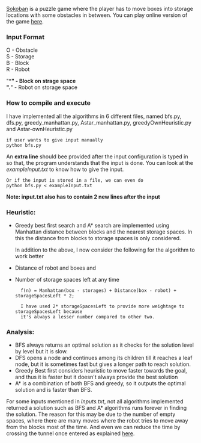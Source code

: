 [Sokoban](https://en.wikipedia.org/wiki/Sokoban) is a puzzle game where the player has to move boxes into storage locations with some obstacles in between. You can play online version of the game [here](http://www.game-sokoban.com/).
### Input Format

O - Obstacle  
S - Storage  
B - Block  
R - Robot

"*****" - Block on strage space  
"**.**" - Robot on storage space

### How to compile and execute

I have implemented all the algorithms in 6 different files, named bfs.py, dfs.py, greedy_manhattan.py, Astar_manhattan.py, greedyOwnHeuristic.py and Astar-ownHeuristic.py

	if user wants to give input manually  
	python bfs.py

An **extra line** should bee provided after the input configuration is typed in so that, the program understands that the input is done. You can look at the *exampleInput.txt* to know how to give the input.


	Or if the input is stored in a file, we can even do
	python bfs.py < exampleInput.txt

**Note: input.txt also has to contain 2 new lines after the input**

### Heuristic:

* Greedy best first search and A* search are implemented using Manhattan distance between blocks and the nearest storage spaces. In this the distance from blocks to storage spaces is only considered.

	In addition to the above, I now consider the following for the algorithm to work better
* Distance of robot and boxes and
* Number of storage spaces left at any time


		f(n) = Manhattan(box - storages) + Distance(box - robot) + storageSpacesLeft * 2;

		I have used 2* storageSpacesLeft to provide more weightage to storageSpacesLeft because  
		it's always a lesser number compared to other two.

### Analysis:

* BFS always returns an optimal solution as it checks for the solution level by level but it is slow.
* DFS opens a node and continues among its children till it reaches a leaf node, but it is sometimes fast but gives a longer path to reach solution.
* Greedy Best first considers heuristic to move faster towards the goal, and thus it is faster but it doesn't always provide the best solution
* A* is a combination of both BFS and greedy, so it outputs the optimal solution and is faster than BFS.

For some inputs mentioned in *Inputs.txt*, not all algorithms implemented returned a solution such as  BFS and A* algorithms runs forever in finding the solution. The reason for this may be due to the number of empty spaces, where there are many moves where the robot tries to move away from the blocks most of the time. And even we can reduce the time by crossing the tunnel once entered as explained [here](http://sokobano.de/wiki/index.php?title=Solver).
